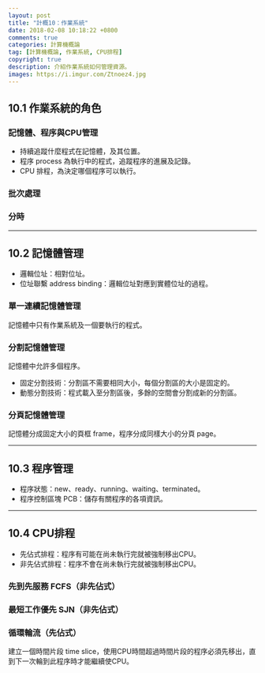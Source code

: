 ```yaml
---
layout: post
title: "計概10：作業系統"
date: 2018-02-08 10:18:22 +0800
comments: true
categories: 計算機概論
tag: [計算機概論, 作業系統, CPU排程]
copyright: true
description: 介紹作業系統如何管理資源。
images: https://i.imgur.com/Ztnoez4.jpg
---
```

## 10.1 作業系統的角色
### 記憶體、程序與CPU管理
- 持續追蹤什麼程式在記憶體，及其位置。
- 程序 process 為執行中的程式，追蹤程序的進展及記錄。
- CPU 排程，為決定哪個程序可以執行。

### 批次處理
### 分時

---
## 10.2 記憶體管理
- 邏輯位址：相對位址。
- 位址聯繫 address binding：邏輯位址對應到實體位址的過程。

### 單一連續記憶體管理
記憶體中只有作業系統及一個要執行的程式。
### 分割記憶體管理
記憶體中允許多個程序。

- 固定分割技術：分割區不需要相同大小，每個分割區的大小是固定的。
- 動態分割技術：程式載入至分割區後，多餘的空間會分割成新的分割區。

### 分頁記憶體管理
記憶體分成固定大小的頁框 frame，程序分成同樣大小的分頁 page。

---
## 10.3 程序管理
- 程序狀態：new、ready、running、waiting、terminated。
- 程序控制區塊 PCB：儲存有關程序的各項資訊。

---
## 10.4 CPU排程
- 先佔式排程：程序有可能在尚未執行完就被強制移出CPU。
- 非先佔式排程：程序不會在尚未執行完就被強制移出CPU。

### 先到先服務 FCFS（非先佔式）
### 最短工作優先 SJN（非先佔式）
### 循環輪流（先佔式）
建立一個時間片段 time slice，使用CPU時間超過時間片段的程序必須先移出，直到下一次輪到此程序時才能繼續使CPU。